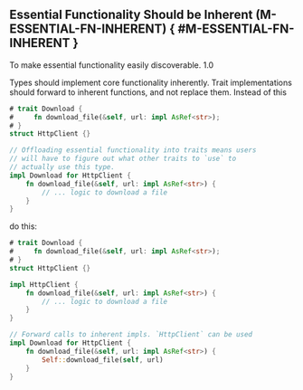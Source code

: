 ﻿<!-- Copyright (c) Microsoft Corporation. Licensed under the MIT license. -->

## Essential Functionality Should be Inherent (M-ESSENTIAL-FN-INHERENT) { #M-ESSENTIAL-FN-INHERENT }

<why>To make essential functionality easily discoverable.</why>
<guideline-status><active>1.0</active></guideline-status>

Types should implement core functionality inherently. Trait implementations should forward to inherent functions, and not replace them. Instead of this

```rust
# trait Download {
#     fn download_file(&self, url: impl AsRef<str>);
# }
struct HttpClient {}

// Offloading essential functionality into traits means users
// will have to figure out what other traits to `use` to
// actually use this type.
impl Download for HttpClient {
    fn download_file(&self, url: impl AsRef<str>) {
        // ... logic to download a file
    }
}
```

do this:

```rust
# trait Download {
#     fn download_file(&self, url: impl AsRef<str>);
# }
struct HttpClient {}

impl HttpClient {
    fn download_file(&self, url: impl AsRef<str>) {
        // ... logic to download a file
    }
}

// Forward calls to inherent impls. `HttpClient` can be used
impl Download for HttpClient {
    fn download_file(&self, url: impl AsRef<str>) {
        Self::download_file(self, url)
    }
}
```
